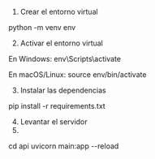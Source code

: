 1. Crear el entorno virtual

python -m venv env

2. Activar el entorno virtual

En Windows: env\Scripts\activate

En macOS/Linux: source env/bin/activate

3. Instalar las dependencias

pip install -r requirements.txt

4. Levantar el servidor
5. 
cd api uvicorn main:app --reload
